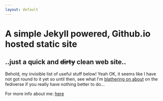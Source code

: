 ```yaml
---
layout: default
---
```

##     

# A simple Jekyll powered, Github.io hosted static site

## ..just a quick and ~~dirty~~ clean web site..
 

 Behold, my invisible list of useful stuff below! Yeah OK, it seems like I have not got round to it yet so until then, see what I'm [blathering on about](https://mastodon.social/@acesabe) on the fediverse if you really have nothing better to do...
 
For more info about me: [here](https://acesabe.net/info)

